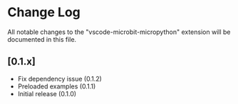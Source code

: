 # Change Log

All notable changes to the "vscode-microbit-micropython" extension will be documented in this file.

## [0.1.x]

- Fix dependency issue (0.1.2)
- Preloaded examples (0.1.1)
- Initial release (0.1.0)
